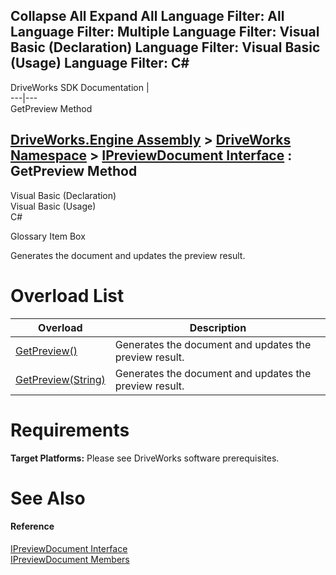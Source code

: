 Collapse All Expand All Language Filter: All  Language Filter: Multiple  Language Filter: Visual Basic (Declaration) Language Filter: Visual Basic (Usage) Language Filter: C#  
---  
DriveWorks SDK Documentation  |   
---|---  
GetPreview Method   
  
[DriveWorks.Engine Assembly](topic2156.md) > [DriveWorks Namespace](topic2159.md) > [IPreviewDocument Interface](topic2263.md) : GetPreview Method  
---  
  
Visual Basic (Declaration)    
Visual Basic (Usage)    
C# 

Glossary Item Box

Generates the document and updates the preview result. 

# Overload List

Overload| Description  
---|---  
[GetPreview()](topic2270.md)| Generates the document and updates the preview result.   
[GetPreview(String)](topic2271.md)| Generates the document and updates the preview result.   
  
# Requirements

**Target Platforms:** Please see DriveWorks software prerequisites.

# See Also

#### Reference

[IPreviewDocument Interface](topic2263.md)   
[IPreviewDocument Members](topic2264.md)


